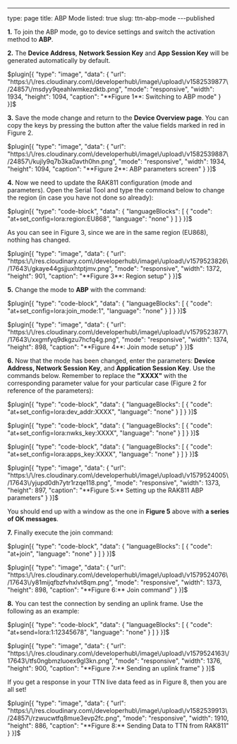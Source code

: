 ---
type: page
title: ABP Mode
listed: true
slug: ttn-abp-mode
---published

**1.** To join the ABP mode, go to device settings and switch the activation method to **ABP**.

**2.** The **Device Address**, **Network Session Key** and **App Session Key** will be generated automatically by default.

$plugin[{
    "type": "image",
    "data": {
        "url": "https:\/\/res.cloudinary.com\/developerhub\/image\/upload\/v1582539877\/24857\/msdyy9qeahlwmkezdktb.png",
        "mode": "responsive",
        "width": 1934,
        "height": 1094,
        "caption": "**Figure 1**: Switching to ABP mode"
    }
}]$

**3.** Save the mode change and return to the **Device Overview page**. You can copy the keys by pressing the button after the value fields marked in red in Figure 2.

$plugin[{
    "type": "image",
    "data": {
        "url": "https:\/\/res.cloudinary.com\/developerhub\/image\/upload\/v1582539887\/24857\/kujly9q7b3ka0avth0hn.png",
        "mode": "responsive",
        "width": 1934,
        "height": 1094,
        "caption": "**Figure 2**: ABP parameters screen"
    }
}]$

**4.** Now we need to update the RAK811 configuration (mode and parameters). Open the Serial Tool and type the command below to change the region (in case you have not done so already):

$plugin[{
    "type": "code-block",
    "data": {
        "languageBlocks": [
            {
                "code": "at+set_config=lora:region:EU868",
                "language": "none"
            }
        ]
    }
}]$

As you can see in Figure 3, since we are in the same region (EU868), nothing has changed.

$plugin[{
    "type": "image",
    "data": {
        "url": "https:\/\/res.cloudinary.com\/developerhub\/image\/upload\/v1579523826\/17643\/gkaye44gsjjuxhtptjmv.png",
        "mode": "responsive",
        "width": 1372,
        "height": 901,
        "caption": "**Figure 3**: Region setup"
    }
}]$

**5.** Change the mode to **ABP** with the command:

$plugin[{
    "type": "code-block",
    "data": {
        "languageBlocks": [
            {
                "code": "at+set_config=lora:join_mode:1",
                "language": "none"
            }
        ]
    }
}]$

$plugin[{
    "type": "image",
    "data": {
        "url": "https:\/\/res.cloudinary.com\/developerhub\/image\/upload\/v1579523877\/17643\/xxgmfyq9dkgzu7hcfq4g.png",
        "mode": "responsive",
        "width": 1374,
        "height": 898,
        "caption": "**Figure 4**: Join mode setup"
    }
}]$

**6.** Now that the mode has been changed, enter the parameters: **Device Address, Network  Session Key**, and **Application Session Key**. Use the commands below. Remember to replace the **"XXXX"** with the corresponding parameter value for your particular case (Figure 2 for reference of the parameters):

$plugin[{
    "type": "code-block",
    "data": {
        "languageBlocks": [
            {
                "code": "at+set_config=lora:dev_addr:XXXX",
                "language": "none"
            }
        ]
    }
}]$

$plugin[{
    "type": "code-block",
    "data": {
        "languageBlocks": [
            {
                "code": "at+set_config=lora:nwks_key:XXXX",
                "language": "none"
            }
        ]
    }
}]$

$plugin[{
    "type": "code-block",
    "data": {
        "languageBlocks": [
            {
                "code": "at+set_config=lora:apps_key:XXXX",
                "language": "none"
            }
        ]
    }
}]$

$plugin[{
    "type": "image",
    "data": {
        "url": "https:\/\/res.cloudinary.com\/developerhub\/image\/upload\/v1579524005\/17643\/yjupd0dh7ytr1rzqe118.png",
        "mode": "responsive",
        "width": 1373,
        "height": 897,
        "caption": "**Figure 5:** Setting up the RAK811 ABP parameters"
    }
}]$

You should end up with a window as the one in **Figure 5** above with **a series of OK messages**.

**7.** Finally execute the join command:

$plugin[{
    "type": "code-block",
    "data": {
        "languageBlocks": [
            {
                "code": "at+join",
                "language": "none"
            }
        ]
    }
}]$

$plugin[{
    "type": "image",
    "data": {
        "url": "https:\/\/res.cloudinary.com\/developerhub\/image\/upload\/v1579524076\/17643\/y81mijqfbzfvhxlvt8qm.png",
        "mode": "responsive",
        "width": 1373,
        "height": 898,
        "caption": "**Figure 6:** Join command"
    }
}]$

**8.** You can test the connection by sending an uplink frame. Use the following as an example:

$plugin[{
    "type": "code-block",
    "data": {
        "languageBlocks": [
            {
                "code": "at+send=lora:1:12345678",
                "language": "none"
            }
        ]
    }
}]$

$plugin[{
    "type": "image",
    "data": {
        "url": "https:\/\/res.cloudinary.com\/developerhub\/image\/upload\/v1579524163\/17643\/tfs0ngbmzluoex9gl3kn.png",
        "mode": "responsive",
        "width": 1376,
        "height": 900,
        "caption": "**Figure 7:** Sending an uplink frame"
    }
}]$

If you get a response in your TTN live data feed as in Figure 8, then you are all set!

$plugin[{
    "type": "image",
    "data": {
        "url": "https:\/\/res.cloudinary.com\/developerhub\/image\/upload\/v1582539913\/24857\/rzwucwtfq8mue3evp2fc.png",
        "mode": "responsive",
        "width": 1910,
        "height": 886,
        "caption": "**Figure 8:** Sending Data to TTN from RAK811"
    }
}]$

